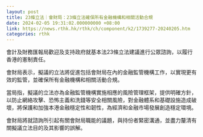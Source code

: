 ```yaml
---
layout: post
title: 23條立法｜會財局：23條立法確保所有金融機構和相關活動合規
date: 2024-02-05 19:31:02.000000000 +08:00
link: https://news.rthk.hk/rthk/ch/component/k2/1739277-20240205.htm
categories: rthk
---
```


會計及財務匯報局歡迎及支持政府就基本法23條立法建議進行公眾諮詢，以履行香港的憲制責任。

會財局表示，擬議的立法將促進包括會財局在內的金融監管機構工作，以實現更有效的監管，並確保所有金融機構和相關活動合規。

當局指，擬議的立法亦為金融監管機構實施相應的風險管理框架，提供明確方針，以防止網絡攻擊、恐怖主義和洗錢等安全相關風險，對金融體系和基礎設施造成破壞，將保護和加強本港金融穩定性和韌性，為經濟和金融市場發展創造穩定環境。

會財局將就諮詢所引起有關會財局職能的議題，與持份者緊密溝通，並盡力釐清有關擬議立法目的及其影響的誤解。
